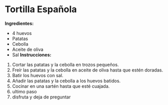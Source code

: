 # Tortilla Española
**Ingredientes:**
* 4 huevos
* Patatas
* Cebolla
* Aceite de oliva
* Sal
**Instrucciones:**
1. Cortar las patatas y la cebolla en trozos pequeños.
2. Freír las patatas y la cebolla en aceite de oliva hasta que estén doradas.
3. Batir los huevos con sal.
4. Añadir las patatas y la cebolla a los huevos batidos.
5. Cocinar en una sartén hasta que esté cuajada.
6. ultimo paso
7. disfruta y deja de preguntar